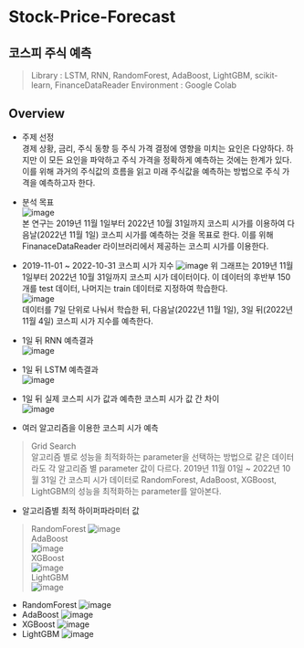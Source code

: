 # Stock-Price-Forecast
## 코스피 주식 예측
> Library : LSTM, RNN, RandomForest, AdaBoost, LightGBM, scikit-learn, FinanceDataReader
> Environment : Google Colab
## Overview
* 주제 선정  
경제 상황, 금리, 주식 동향 등 주식 가격 결정에 영향을 미치는 요인은 다양하다. 하지만 이 모든 요인을 파악하고 주식 가격을 정확하게 예측하는 것에는 한계가 있다. 이를 위해 과거의 주식값의 흐름을 읽고 미래 주식값을 예측하는 방법으로 주식 가격을 예측하고자 한다.
  
* 분석 목표  
![image](https://user-images.githubusercontent.com/71176581/205050843-bd3ee73d-fb8f-469d-8dc9-6a95e6ea86b2.png)  
본 연구는 2019년 11월 1일부터 2022년 10월 31일까지 코스피 시가를 이용하여 다음날(2022년 11월 1일) 코스피 시가를 예측하는 것을 목표로 한다. 이를 위해 FinanaceDataReader 라이브러리에서 제공하는 코스피 시가를 이용한다.

* 2019-11-01 ~ 2022-10-31 코스피 시가 지수
![image](https://user-images.githubusercontent.com/71176581/205049894-89f33705-9f19-4a87-a523-b80842ce41bb.png)
위 그래프는 2019년 11월 1일부터 2022년 10월 31일까지 코스피 시가 데이터이다. 이 데이터의 후반부 150개를 test 데이터, 나머지는 train 데이터로 지정하여 학습한다.  
![image](https://user-images.githubusercontent.com/71176581/212311240-5ad8a581-5f2a-4f05-ad1c-aeeabf468d1d.png)  
데이터를 7일 단위로 나눠서 학습한 뒤, 다음날(2022년 11월 1일), 3일 뒤(2022년 11월 4일) 코스피 시가 지수를 예측한다.  
* 1일 뒤 RNN 예측결과   
![image](https://user-images.githubusercontent.com/71176581/205050073-d1299d96-09b4-4075-a03c-8c57d5144f37.png)  

* 1일 뒤 LSTM 예측결과  
![image](https://user-images.githubusercontent.com/71176581/205051479-1e201daf-d489-4045-a0bc-37b4b7d12256.png)  

* 1일 뒤 실제 코스피 시가 값과 예측한 코스피 시가 값 간 차이  
![image](https://user-images.githubusercontent.com/71176581/205052274-a819cee0-fd6f-4d0a-b520-6c612194bdb2.png)  

* 여러 알고리즘을 이용한 코스피 시가 예측  
> Grid Search  
> 알고리즘 별로 성능을 최적화하는 parameter을 선택하는 방법으로 같은 데이터라도 각 알고리즘 별 parameter 값이 다르다. 2019년 11월 01일 ~ 2022년 10월 31일 간 코스피 시가 데이터로 RandomForest, AdaBoost, XGBoost, LightGBM의 성능을 최적화하는 parameter를 알아본다.  

* 알고리즘별 최적 하이퍼파라미터 값
> RandomForest
![image](https://user-images.githubusercontent.com/71176581/218246507-e44002b7-769f-42f3-88b1-e17b1f0ad089.png)  
> AdaBoost  
![image](https://user-images.githubusercontent.com/71176581/218246534-f907959e-85d5-416e-8bb9-39b78b9013e7.png)  
> XGBoost  
![image](https://user-images.githubusercontent.com/71176581/218246542-d18b151e-d228-4668-874f-d2f4a9a18455.png)  
> LightGBM  
![image](https://user-images.githubusercontent.com/71176581/218246547-651785ad-c7e5-4cfe-ac97-923530eef4ed.png)  

* RandomForest
![image](https://user-images.githubusercontent.com/71176581/205057623-5c03089a-4bb1-40d8-b404-35537f58d241.png)
* AdaBoost
![image](https://user-images.githubusercontent.com/71176581/205057752-a73dc33e-18f9-4e5e-86c0-99eab02cdd75.png)
* XGBoost
![image](https://user-images.githubusercontent.com/71176581/205057767-f54340d2-f7b0-471b-bfe8-6675c57ade98.png)
* LightGBM
![image](https://user-images.githubusercontent.com/71176581/205057808-54e31d16-252d-462f-9969-ac6ade00658c.png)
